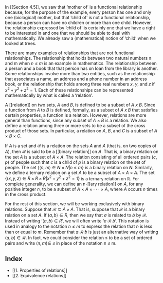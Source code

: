 In [[Section 4.5]], we saw that ‘mother of’ is a functional relationship because, for the purpose of the example, every person has one and only one (biological) mother, but that ‘child of’ is not a functional relationship, because a person can have no children or more than one child. However, the relationship
expressed by ‘child of’ is certainly one that we have a right to be interested in and one that we should be able to deal with mathematically. We already saw a (mathematical) notion of ‘child’ when we looked at trees.

There are many examples of relationships that are not functional relationships. The relationship that holds between two natural numbers n and m when $n \leq m$ is an example in mathematics. The relationship between a person and a book that that person has on loan from the library is another. Some relationships involve more than two entities, such as the relationship that associates a name, an address and a phone number in an address book, or the relationship that holds among three real numbers *x*, *y*, and *z* if $x^2 + y^2 + z^2 = 1$. Each of these relationships can be represented mathematically by what is called a ‘relation’.

A [[relation]] on two sets, *A* and *B*, is defined to be a subset of *A x B*. Since a function from *A* to *B* is defined, formally, as a subset of *A x B* that satisfies certain properties, a function is a relation. However, relations are more general than functions, since any subset of *A* × *B* is a relation. We also define a relation among three or more sets to be a subset of the cross product of those sets. In particular, a relation on *A*, *B*, and *C* is a subset of *A* × *B* × *C*.

If *A* is a set and $\mathcal{R}$ is a relation on the sets *A* and *A* (that is, on two copies of *A*), then $\mathcal{R}$ is said to be a [[binary relation]] on *A*. That is, a binary relation on the set *A* is a subset of *A* × *A*. The relation consisting of all ordered pairs (*c*, *p*) of people such that *c* is a child of *p* is a binary relation on the set of people. The set $\{(n,m) \in N×N| n \leq m\}$ is a binary relation on *N*. Similarly, we define a ternary relation on a set *A* to be a subset of *A* × *A* × *A*. The set $\{(x, y, z) \in R × R × R | x^2 + y^2 + z^2 = 1\}$ is a ternary relation on $\mathbb{R}$. For complete generality, we can define an n-[[ary relation]] on *A*, for any positive integer *n*, to be a subset of *A* × *A* × · · · × *A*, where *A* occurs *n* times in the cross product.

For the rest of this section, we will be working exclusively with binary relations. Suppose that $\mathcal{R} \subseteq A × A$. That is, suppose that $\mathcal{R}$ is a binary relation on a set *A*. If $(a, b) \in R$, then we say that *a* is related to *b* by $\mathcal{R}$.
Instead of writing ‘$(a, b) \in R$’, we will often write ‘$a\ \mathcal{R}\ b$’. This notation is used in analogy to the notation $n \leq m$ to express the relation that *n* is less than or equal to *m*. Remember that $a\ \mathcal{R}\ b$ is just an alternative way of writing $(a, b) \in \mathcal{R}$. In fact, we could consider the relation $\leq$ to be a set of ordered pairs and write $(n,m) \in\ \leq$ in place of the notation n $\leq$ m.

## Index
- [[1. Properties of relations]]
- [[2. Equivalence relations]]